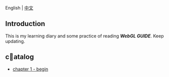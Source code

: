 English | [中文](./README.zh.md)

## Introduction

This is my learning diary and some practice of reading _**WebGL GUIDE**_. Keep updating.

## catalog
- [chapter 1 - begin](https://segmentfault.com/a/1190000015889110)